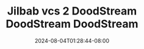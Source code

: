 --- 
title: "Jilbab vcs 2  DoodStream  DoodStream  DoodStream"
description: "video bokep Jilbab vcs 2  DoodStream  DoodStream  DoodStream     new"
date: 2024-08-04T01:28:44-08:00
file_code: "ismqsjoxk25y"
draft: false
cover: "upu1z1varn5o76a7.jpg"
tags: ["Jilbab", "vcs", "DoodStream", "DoodStream", "DoodStream", "bokep-indo", "bokep-viral", "bokep-ig"]
length: 118
fld_id: "1484139"
foldername: "Arra zinny id telegram"
categories: ["Arra zinny id telegram"]
views: 1
---